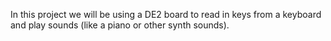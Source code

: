 In this project we will be using a DE2 board to read in keys from a keyboard and play sounds (like a piano or other synth sounds).